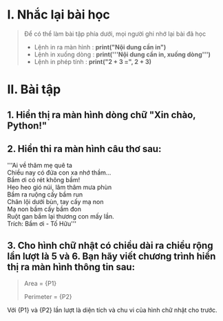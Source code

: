 # I. Nhắc lại bài học

>Để có thể làm bài tập phía dưới, mọi người ghi nhớ lại bài đã học
>
>- Lệnh in ra màn hình : <b>print("Nội dung cần in")</b>
>- Lệnh in xuống dòng : <b>print('''Nội dung cần in, xuống dòng''')</b>
>- Lệnh in phép tính : <b>print("2 + 3 =", 2 + 3)</b>
>
# II. Bài tập

## 1. Hiển thị ra màn hình dòng chữ <b>"Xin chào, Python!"</b>
## 2. Hiển thi ra màn hình câu thơ sau:<br/>
'''Ai về thăm mẹ quê ta<br/>
Chiều nay có đứa con xa nhớ thầm...<br/>
Bầm ơi có rét không bầm!<br/>
Heo heo gió núi, lâm thâm mưa phùn<br/>
Bầm ra ruộng cấy bầm run<br/>
Chân lội dưới bùn, tay cấy mạ non<br/>
Mạ non bầm cấy bầm đon<br/>
Ruột gan bầm lại thương con mấy lần.<br/>
Trích: Bầm ơi - Tố Hữu'''<br/>
## 3. Cho hình chữ nhật có chiều dài ra chiều rộng lần lượt là 5 và 6. Bạn hãy viết chương trình hiển thị ra màn hình thông tin sau:<br />

>Area = {P1}
>
>Perimeter = {P2}

Với {P1} và {P2} lần lượt là diện tích và chu vi của hình chữ nhật cho trước.



